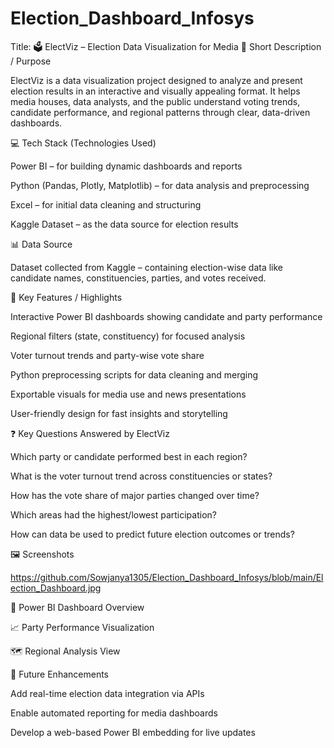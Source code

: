 # Election_Dashboard_Infosys
Title:
🗳️ ElectViz – Election Data Visualization for Media
📄 Short Description / Purpose

ElectViz is a data visualization project designed to analyze and present election results in an interactive and visually appealing format.
It helps media houses, data analysts, and the public understand voting trends, candidate performance, and regional patterns through clear, data-driven dashboards.

💻 Tech Stack (Technologies Used)

Power BI – for building dynamic dashboards and reports

Python (Pandas, Plotly, Matplotlib) – for data analysis and preprocessing

Excel – for initial data cleaning and structuring

Kaggle Dataset – as the data source for election results

📊 Data Source

Dataset collected from Kaggle
 – containing election-wise data like candidate names, constituencies, parties, and votes received.

🌟 Key Features / Highlights

Interactive Power BI dashboards showing candidate and party performance

Regional filters (state, constituency) for focused analysis

Voter turnout trends and party-wise vote share

Python preprocessing scripts for data cleaning and merging

Exportable visuals for media use and news presentations

User-friendly design for fast insights and storytelling

❓ Key Questions Answered by ElectViz

Which party or candidate performed best in each region?

What is the voter turnout trend across constituencies or states?

How has the vote share of major parties changed over time?

Which areas had the highest/lowest participation?

How can data be used to predict future election outcomes or trends?

🖼️ Screenshots

https://github.com/Sowjanya1305/Election_Dashboard_Infosys/blob/main/Election_Dashboard.jpg

🧭 Power BI Dashboard Overview

📈 Party Performance Visualization

🗺️ Regional Analysis View

📌 Future Enhancements

Add real-time election data integration via APIs

Enable automated reporting for media dashboards

Develop a web-based Power BI embedding for live updates
